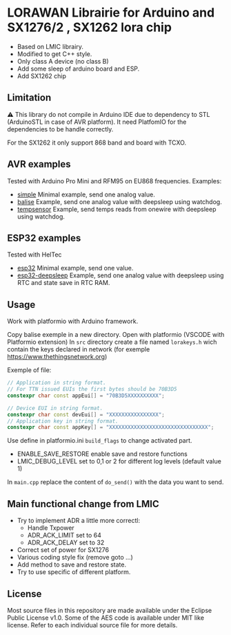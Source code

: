 # LORAWAN Librairie for Arduino and SX1276/2 , SX1262 lora chip

* Based on LMIC librairy.
* Modified to get C++ style.
* Only class A device (no class B)
* Add some sleep of arduino board and ESP.
* Add SX1262 chip

## Limitation

:warning: This library do not compile in Arduino IDE due to dependency to STL (ArduinoSTL in case of AVR platform).
It need PlatfomIO for the dependencies to be handle correctly.

For the SX1262 it only support 868 band and board with TCXO. 

## AVR examples

Tested with Arduino Pro Mini and RFM95 on EU868 frequencies. Examples:

* [simple](examples/simple/) Minimal example, send one analog value.
* [balise](examples/balise/) Example, send one analog value with deepsleep using watchdog.
* [tempsensor](examples/tempsensor/) Example, send temps reads from onewire with deepsleep using watchdog.

## ESP32 examples

Tested with HelTec

* [esp32](examples/esp32/) Minimal example, send one value.
* [esp32-deepsleep](examples/esp32-deepsleep/) Example, send one analog value with deepsleep using RTC and state save in RTC RAM.

## Usage

Work with platformio with Arduino framework.

Copy balise exemple in a new directory.
Open with platformio (VSCODE with Platformio extension)
In ``src`` directory create a file named ``lorakeys.h`` wich contain the keys declared in network (for exemple <https://www.thethingsnetwork.org>)

Exemple of file:

```cpp
// Application in string format.
// For TTN issued EUIs the first bytes should be 70B3D5
constexpr char const appEui[] = "70B3D5XXXXXXXXXX";

// Device EUI in string format.
constexpr char const devEui[] = "XXXXXXXXXXXXXXXX";
// Application key in string format.
constexpr char const appKey[] = "XXXXXXXXXXXXXXXXXXXXXXXXXXXXXXXX";

```

Use define in platformio.ini `build_flags` to change activated part.

* ENABLE_SAVE_RESTORE enable save and restore functions
* LMIC_DEBUG_LEVEL set to 0,1 or 2 for different log levels (default value 1)

In ``main.cpp`` replace the content of ``do_send()`` with the data you want to send.

## Main functional change from LMIC

* Try to implement ADR a little more correctl:
  * Handle Txpower
  * ADR_ACK_LIMIT set to 64
  * ADR_ACK_DELAY set to 32
* Correct set of power for SX1276
* Various coding style fix (remove goto ...)
* Add method to save and restore state.
* Try to use specific of different platform.

## License

Most source files in this repository are made available under the Eclipse Public License v1.0.
Some of the AES code is available under MIT like license. Refer to each individual source file for more details.
